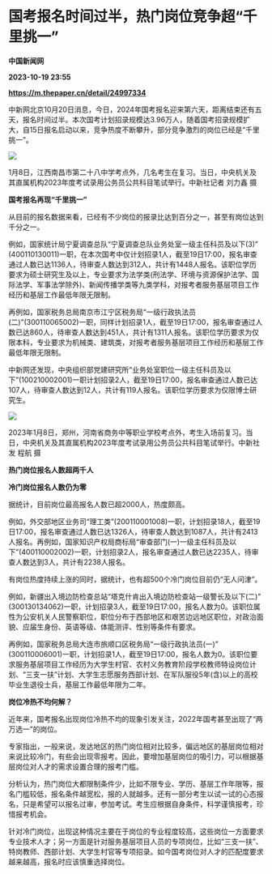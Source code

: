 # 国考报名时间过半，热门岗位竞争超“千里挑一”
**中国新闻网**

**2023-10-19 23:55**

**https://m.thepaper.cn/detail/24997334**

中新网北京10月20日消息，今日，2024年国考报名迎来第六天，距离结束还有五天，报名时间过半。本次国考计划招录规模达3.96万人，随着国考招录规模扩大，自15日报名启动以来，竞争热度不断攀升，部分竞争激烈的岗位已经是“千里挑一”。

![](https://imagecloud.thepaper.cn/thepaper/image/274/876/205.jpg)

1月8日，江西南昌市第二十八中学考点外，几名考生在复习。当日，中央机关及其直属机构2023年度考试录用公务员公共科目笔试举行。中新社记者 刘力鑫 摄

**国考报名再现“千里挑一”**

从目前的报名数据来看，已经有不少岗位的报录比达到百分之一，甚至有岗位达到千分之一。

例如，国家统计局宁夏调查总队“宁夏调查总队业务处室一级主任科员及以下(3)” (400110130011)一职，在本次国考中仅计划招录1人，截至19日17:00，报名审查通过人数已达1136人，待审查人数达到312人，共计有1448人报名。该职位学历要求为硕士研究生及以上，专业要求为法学类(刑法学、环境与资源保护法学、国际法学、军事法学除外)、新闻传播学类等九类学科，对报考者服务基层项目工作经历和基层工作最低年限无限制。

再例如，国家税务总局南京市江宁区税务局“一级行政执法员(二)”(300110065002)一职，同样计划招录1人，截至19日17:00，报名审查通过人数已达860人，待审查人数达到451人，共计有1311人报名。该职位学历要求为仅限本科，专业要求为机械类、建筑类，对报考者服务基层项目工作经历和基层工作最低年限无限制。

中新网还发现，中央组织部党建研究所“业务处室职位一级主任科员及以下”(100210002001)一职计划招录2人，截至19日17:00，报名审查通过人数已达107人，待审查人数达到12人，共计有119人报名。该职位学历要求为仅限博士研究生。

![](https://imagecloud.thepaper.cn/thepaper/image/274/876/206.jpg)

2023年1月8日，郑州，河南省商务中等职业学校考点外，考生入场前复习。当日，中央机关及其直属机构2023年度考试录用公务员公共科目笔试举行。中新社发 程航 摄

**热门岗位报名人数超两千人**

**冷门岗位报名人数仍为零**

据统计，目前岗位最高报名人数已超2000人，热度颇高。

例如，外交部地区业务司“理工类”(200110001008)一职，计划招录18人，截至19日17:00，报名审查通过人数已达1326人，待审查人数达到1087人，共计有2413人报名。再例如，国家知识产权局商标局“审查部门(一)一级主任科员及以下”(400110002002)一职，计划招录2人，报名审查通过人数已达2235人，待审查人数达到3人，共计有2238人报名。

有岗位热度持续上涨的同时，据统计，也有超500个冷门岗位目前仍“无人问津”。

例如，新疆出入境边防检查总站“塔克什肯出入境边防检查站一级警长及以下(二)” (300130134062)一职，计划招录3人，截至19日17:00，报名人数为0。该职位属性为公安机关人民警察职位，职位分布于西部地区和艰苦边远地区职位，对政治面貌、应届生身份、英语等级、体能测评、性别等条件有要求。

再例如，国家税务总局大连市旅顺口区税务局“一级行政执法员(一)” (300110006001)一职，计划招录1人，截至19日17:00，报名人数为0。该职位要求服务基层项目工作经历为大学生村官、农村义务教育阶段学校教师特设岗位计划、“三支一扶”计划、大学生志愿服务西部计划、在军队服役5年(含)以上的高校毕业生退役士兵，基层工作最低年限为二年。

**岗位冷热不均何解？**

近年来，国考报名出现岗位冷热不均的现象引发关注，2022年国考甚至出现了“两万选一”的岗位。

专家指出，一般来说，发达地区的热门岗位相对比较多，偏远地区的基层岗位相对来说比较冷门，有些会出现零报考。因此，要增加基层岗位的吸引力，可以根据基层岗位对人才的需求设置合理的报考门槛。

分析认为，热门岗位大都限制条件少，比如不限专业、学历、基层工作年限等，报名门槛较低，报名条件越宽松，报的人就越多。还有一部分考生以试一试的心态报名，只是希望可以报名过审，参加考试。考生应根据自身条件，科学谨慎报考，珍惜报考机会。

针对冷门岗位，出现这种情况主要在于岗位的专业程度较高，这些岗位一方面要求专业技术人才；另一方面是针对服务基层项目人员的专项岗位，比如“三支一扶”、特岗教师、西部计划、大学生村官等专项招录。如今国考岗位对人才的匹配度要求越来越高，报名时应该慎重选择岗位。